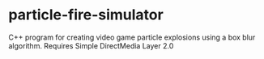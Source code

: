 # particle-fire-simulator
C++ program for creating video game particle explosions using a box blur algorithm. 
Requires Simple DirectMedia Layer 2.0
